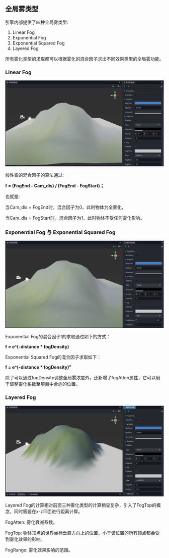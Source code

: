 ## 全局雾类型

引擎内部提供了四种全局雾类型:

1. Linear Fog
2. Exponential Fog
3. Exponential Squared Fog
4. Layered Fog

所有雾化类型的求取都可以根据雾化的混合因子求出不同效果类型的全局雾功能。

### Linear Fog


![image](./linear_fog.png)

线性雾的混合因子的算法通过:

**f = (FogEnd - Cam_dis) / (FogEnd - FogStart)；**

也就是:

当Cam_dis = FogEnd时，混合因子为0，此时物体为全雾化，

当Cam_dis = FogStart时，混合因子为1，此时物体不受任何雾化影响。

### Exponential Fog 与 Exponential Squared Fog

![image](./expfog.png)

Exponential Fog的混合因子f的求取通过如下的方式：

**f = e^(-distance * fogDensity)**

Exponential Squared Fog的混合因子求取如下：

**f = e^(-distance * fogDensity)²**

除了可以通过fogDensity调整全局雾浓度外，还新增了fogAtten属性，它可以用于调整雾化系数至项目中合适的位置。

### Layered Fog

![image](./layerfog.png)

Layered Fog的计算相对前面三种雾化类型的计算稍显复杂，引入了FogTop的概念，同时需要在x-z平面进行距离计算。

FogAtten: 雾化衰减系数。

FogTop: 物体顶点的世界坐标垂直方向上的位置，小于该位置的所有顶点都会受到雾化效果的影响。

FogRange: 雾化效果影响的范围。
